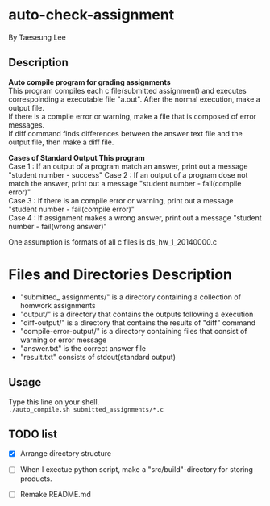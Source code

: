 # auto-check-assignment
By Taeseung Lee
 
## Description
**Auto compile program for grading assignments**<br />
This program compiles each c file(submitted assignment) and executes correspoinding a executable file "a.out". After the normal execution, make a output file.<br />
If there is a compile error or warning, make a file that is composed of error messages.<br />
If diff command finds differences between the answer text file and the output file, then make a diff file.

**Cases of Standard Output This program**<br />
Case 1 : If an output of a program match an answer, print out a message "student number - success"
Case 2 : If an output of a program dose not match the answer, print out a message "student number - fail(compile error)"<br />
Case 3 : If there is an compile error or warning, print out a message "student number - fail(compile error)"<br />
Case 4 : If assignment makes a wrong answer, print out a message "student number - fail(wrong answer)"<br />

One assumption is formats of all c files is ds_hw_1_20140000.c

# Files and Directories Description
- "submitted_ assignments/" is a directory containing a collection of homwork assignments
- "output/" is a directory that contains the outputs following a execution
- "diff-output/" is a directory that contains the results of "diff" command
- "compile-error-output/" is a directory containing files that consist of warning or error message
- "answer.txt" is the correct answer file
- "result.txt" consists of stdout(standard output)

## Usage

Type this line on your shell.<br />
``
./auto_compile.sh submitted_assignments/*.c
``

## TODO list
* [x] Arrange directory structure
* [ ] When I exectue python script, make a "src/build"-directory for storing products.
* [ ] Remake README.md

